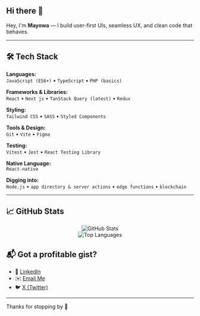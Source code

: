 ## Hi there 👋

Hey, I'm **Mayowa** —  I build user-first UIs, seamless UX, and clean code that behaves.

---

## 🛠️ Tech Stack

**Languages:**  
`JavaScript (ES6+)` • `TypeScript` • `PHP (basics)`

**Frameworks & Libraries:**  
`React` • `Next js` • `TanStack Query (latest)` • `Redux`

**Styling:**  
`Tailwind CSS` • `SASS` • `Styled Components`

**Tools & Design:**  
`Git` • `Vite` • `Figma`

**Testing:**  
`Vitest` • `Jest` • `React Testing Library`

**Native Language:**  
`React-native`

**Digging into:**  
`Node.js` • `app directory & server actions` • `edge functions` • `blockchain`

---

## 📈 GitHub Stats

<p align="center">
  <img src="https://github-readme-stats.vercel.app/api?username=olu-martins&show_icons=true&theme=radical" alt="GitHub Stats" />
  <br />
  <img src="https://github-readme-stats.vercel.app/api/top-langs/?username=olu-martins&layout=compact&theme=radical" alt="Top Languages" />
</p>

## 📬 Got a profitable gist? 

- 💼 [LinkedIn](https://linkedin.com/in/olumayowa-olukayode-1532171b2) 
- ✉️ [Email Me](mailto:mayowasamuel86@gmail.com)
- 🐦 [X (Twitter)](https://x.com/Olumayowa_Snr)

---

Thanks for stopping by 🚀
